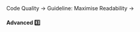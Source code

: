 <link rel="stylesheet" href="{{baseUrl}}/css/textbook.css">

<div class="website-content">

<div id="path">Code Quality &rarr; Guideline: Maximise Readability &rarr;</div>

<div id="title">

#### Advanced :three:

</div>

<div id="body">

<panel header="**Make the Happy Path Prominent**" type="seamless">
  <include src="../../practices/makeHappyPathProminent/index.md#main" />
</panel>

</div>

<div id="extras">
<div>

</div>
